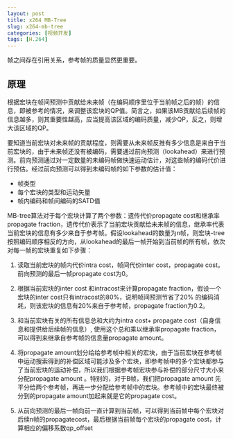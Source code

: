 ```yaml
---
layout: post
title: x264 MB-Tree
slug: x264-mb-tree
categories: [视频开发]
tags: [H.264]
---
```


帧之间存在引用关系，参考帧的质量显然更重要。

## 原理

根据宏块在帧间预测中贡献给未来帧（在编码顺序里位于当前帧之后的帧）的信息，即被参考的情况，来调整该宏块的QP值。简言之，如果该MB贡献给后续帧的信息越多，则其重要性越高，应当提高该区域的编码质量，减少QP，反之，则增大该区域的QP。

要知道当前宏块对未来帧的贡献程度，则需要从未来帧反推有多少信息是来自于当前宏块的，由于未来帧还没有被编码，需要通过前向预测（lookahead）来进行预测。前向预测通过对一定数量的未编码帧做快速运动估计，对这些帧的编码代价进行预估。经过前向预测可以得到未编码帧的如下参数的估计值：

+ 帧类型
+ 每个宏块的类型和运动矢量
+ 帧内编码和帧间编码的SATD值

MB-tree算法对于每个宏块计算了两个参数：遗传代价propagate cost和继承率propagate fraction，遗传代价表示了当前宏块贡献给未来帧的信息，继承率代表当前宏块的信息有多少来自于参考帧。假设lookahead的数量为n帧，则宏块-tree按照编码顺序相反的方向，从lookahead的最后一帧开始到当前帧的所有帧，依次对每一帧的宏块重复如下步骤：

1. 读取当前宏块的帧内代价intra cost，帧间代价inter cost，propagate cost。前向预测的最后一帧propagate cost为0。

2. 根据当前宏块的inter cost 和intracost来计算propagate fraction，假设一个宏块的inter cost只有intracost的80%，说明帧间预测节省了20% 的编码消耗，则该宏块的信息有20%来自于参考帧，propagate fraction为0.2。

3. 和当前宏块有关的所有信息总和大约为intra cost+ propagate cost（自身信息和提供给后续帧的信息）, 使用这个总和乘以继承率propagate fraction，可以得到来继承自参考帧的信息量propagate amount。

4. 将propagate amount划分给给参考帧中相关的宏块，由于当前宏块在参考帧中运动搜索得到的补偿区域可能涉及多个宏块，即参考帧中的多个宏块都参与了当前宏块的运动补偿，所以我们根据参考帧宏块参与补偿的部分尺寸大小来分配propagate amount 。特别的，对于B帧，我们把propagate amount 先平分给两个参考帧，再进一步分配给参考帧中的宏块。参考帧中的宏块最终被分到的propagate amount加起来就是它的propagate cost。

5. 从前向预测的最后一帧向前一直计算到当前帧，可以得到当前帧中每个宏块对后续n帧的propagatecost，最后根据当前帧每个宏块的propagate cost，计算相应的偏移系数qp_offset
